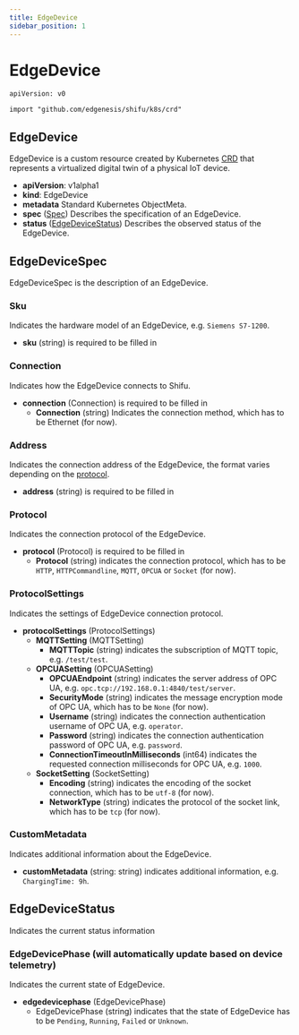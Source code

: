 ```yaml
---
title: EdgeDevice
sidebar_position: 1
---
```


# EdgeDevice

`apiVersion: v0`

`import "github.com/edgenesis/shifu/k8s/crd"`

## EdgeDevice

EdgeDevice is a custom resource created by Kubernetes [CRD](https://kubernetes.io/docs/concepts/extend-kubernetes/api-extension/custom-resources/) that represents a virtualized digital twin of a physical IoT device.
  - **apiVersion**: v1alpha1
  - **kind**: EdgeDevice
  - **metadata** Standard Kubernetes ObjectMeta.
  - **spec** ([Spec](#edgedevicespec)) Describes the specification of an EdgeDevice.
  - **status** ([EdgeDeviceStatus](#edgedevicestatus)) Describes the observed status of the EdgeDevice.

## EdgeDeviceSpec

EdgeDeviceSpec is the description of an EdgeDevice.

### Sku

Indicates the hardware model of an EdgeDevice, e.g. `Siemens S7-1200`.

- **sku** (string) is required to be filled in

### Connection

Indicates how the EdgeDevice connects to Shifu.

- **connection** (Connection) is required to be filled in
  - **Connection** (string) Indicates the connection method, which has to be Ethernet (for now).

### Address

Indicates the connection address of the EdgeDevice, the format varies depending on the [protocol](#protocol).

- **address** (string) is required to be filled in

### Protocol

Indicates the connection protocol of the EdgeDevice.

- **protocol** (Protocol) is required to be filled in
  - **Protocol** (string)
    indicates the connection protocol, which has to be `HTTP`, `HTTPCommandline`, `MQTT`, `OPCUA` or `Socket` (for now).

### ProtocolSettings

Indicates the settings of EdgeDevice connection protocol.

- **protocolSettings** (ProtocolSettings)
  - **MQTTSetting** (MQTTSetting) 
    - **MQTTTopic** (string)
      indicates the subscription of MQTT topic, e.g. `/test/test`.
  - **OPCUASetting** (OPCUASetting)
    - **OPCUAEndpoint** (string)
      indicates the server address of OPC UA, e.g. `opc.tcp://192.168.0.1:4840/test/server`.
    - **SecurityMode** (string)
      indicates the message encryption mode of OPC UA, which has to be `None` (for now).
    - **Username** (string)
      indicates the connection authentication username of OPC UA, e.g. `operator`.
    - **Password** (string)
      indicates the connection authentication password of OPC UA, e.g. `password`.
    - **ConnectionTimeoutInMilliseconds** (int64)
      indicates the requested connection milliseconds for OPC UA, e.g. `1000`.
  - **SocketSetting** (SocketSetting)
    - **Encoding** (string)
      indicates the encoding of the socket connection, which has to be `utf-8` (for now).
    - **NetworkType** (string)
      indicates the protocol of the socket link, which has to be `tcp` (for now).

### CustomMetadata

Indicates additional information about the EdgeDevice.

- **customMetadata** (string: string)
  indicates additional information, e.g. `ChargingTime: 9h`.

## EdgeDeviceStatus

Indicates the current status information

### EdgeDevicePhase (will automatically update based on device telemetry)

Indicates the current state of EdgeDevice.

- **edgedevicephase** (EdgeDevicePhase)
  - EdgeDevicePhase (string)
    indicates that the state of EdgeDevice has to be `Pending`, `Running`, `Failed` or `Unknown`.
